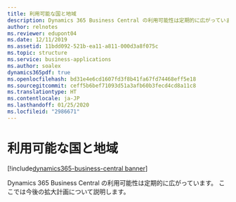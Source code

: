 ```yaml
---
title: 利用可能な国と地域
description: Dynamics 365 Business Central の利用可能性は定期的に広がっています。ここでは今後の拡大計画について説明します。
author: relnotes
ms.reviewer: edupont04
ms.date: 12/11/2019
ms.assetid: 11bdd092-521b-ea11-a811-000d3a8f075c
ms.topic: structure
ms.service: business-applications
ms.author: soalex
dynamics365pdf: true
ms.openlocfilehash: bd31e4e6cd1607fd3f8b41fa67fd74468eff5e18
ms.sourcegitcommit: ceff5b6bef71093d51a3afb60b3fecd4cd8a11c8
ms.translationtype: HT
ms.contentlocale: ja-JP
ms.lasthandoff: 01/25/2020
ms.locfileid: "2986671"
---
```

# <a name="country-and-regional-availability"></a>利用可能な国と地域

[!include[dynamics365-business-central banner](../includes/dynamics365-business-central.md)]

<!--structure start-->
Dynamics 365 Business Central の利用可能性は定期的に広がっています。 ここでは今後の拡大計画について説明します。
<!--structure end-->



